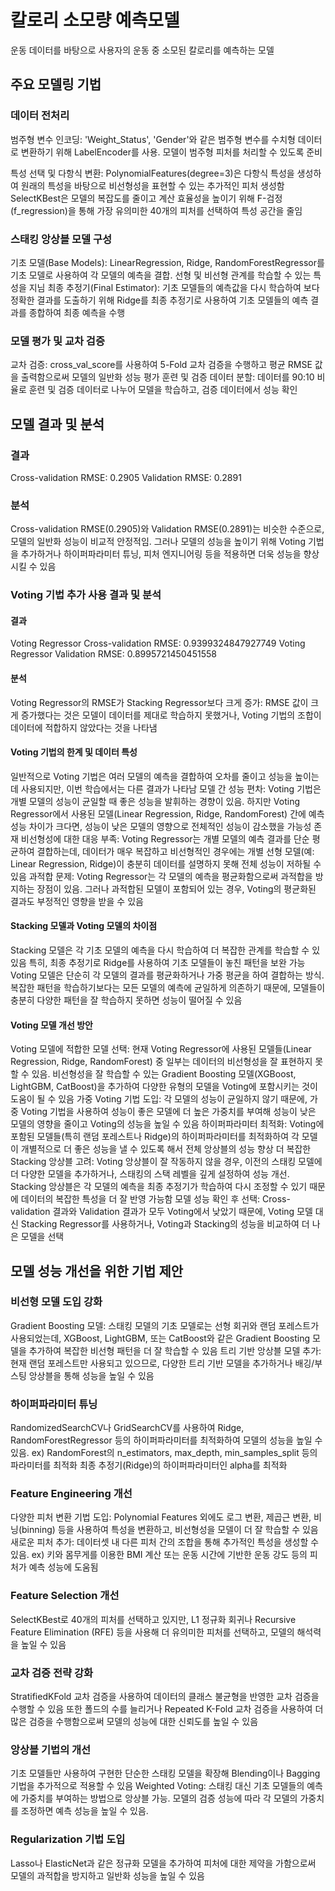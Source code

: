 # 칼로리 소모량 예측모델
운동 데이터를 바탕으로 사용자의 운동 중 소모된 칼로리를 예측하는 모델

## 주요 모델링 기법
### 데이터 전처리
범주형 변수 인코딩: 'Weight_Status', 'Gender'와 같은 범주형 변수를 수치형 데이터로 변환하기 위해 LabelEncoder를 사용. 모델이 범주형 피처를 처리할 수 있도록 준비

특성 선택 및 다항식 변환: PolynomialFeatures(degree=3)은 다항식 특성을 생성하여 원래의 특성을 바탕으로 비선형성을 표현할 수 있는 추가적인 피처 생성함
                        SelectKBest은 모델의 복잡도를 줄이고 계산 효율성을 높이기 위해 F-검정(f_regression)을 통해 가장 유의미한 40개의 피처를 선택하여 특성 공간을 줄임
### 스태킹 앙상블 모델 구성
기초 모델(Base Models): LinearRegression, Ridge, RandomForestRegressor를 기초 모델로 사용하여 각 모델의 예측을 결합. 선형 및 비선형 관계를 학습할 수 있는 특성을 지님
최종 추정기(Final Estimator): 기초 모델들의 예측값을 다시 학습하여 보다 정확한 결과를 도출하기 위해 Ridge를 최종 추정기로 사용하여 기초 모델들의 예측 결과를 종합하여 최종 예측을 수행

### 모델 평가 및 교차 검증
교차 검증: cross_val_score를 사용하여 5-Fold 교차 검증을 수행하고 평균 RMSE 값을 출력함으로써 모델의 일반화 성능 평가
훈련 및 검증 데이터 분할: 데이터를 90:10 비율로 훈련 및 검증 데이터로 나누어 모델을 학습하고, 검증 데이터에서 성능 확인


## 모델 결과 및 분석
### 결과
Cross-validation RMSE: 0.2905
Validation RMSE: 0.2891

### 분석 
Cross-validation RMSE(0.2905)와 Validation RMSE(0.2891)는 비슷한 수준으로, 모델의 일반화 성능이 비교적 안정적임. 그러나 모델의 성능을 높이기 위해 Voting 기법을 추가하거나 하이퍼파라미터 튜닝, 피처 엔지니어링 등을 적용하면 더욱 성능을 향상시킬 수 있음

### Voting 기법 추가 사용 결과 및 분석
#### 결과
Voting Regressor Cross-validation RMSE: 0.9399324847927749
Voting Regressor Validation RMSE: 0.8995721450451558

#### 분석
Voting Regressor의 RMSE가 Stacking Regressor보다 크게 증가: RMSE 값이 크게 증가했다는 것은 모델이 데이터를 제대로 학습하지 못했거나, Voting 기법의 조합이 데이터에 적합하지 않았다는 것을 나타냄

#### Voting 기법의 한계 및 데이터 특성
일반적으로 Voting 기법은 여러 모델의 예측을 결합하여 오차를 줄이고 성능을 높이는 데 사용되지만, 이번 학습에서는 다른 결과가 나타남 
모델 간 성능 편차: Voting 기법은 개별 모델의 성능이 균일할 때 좋은 성능을 발휘하는 경향이 있음. 하지만 Voting Regressor에서 사용된 모델(Linear Regression, Ridge, RandomForest) 간에 예측 성능 차이가 크다면, 성능이 낮은 모델의 영향으로 전체적인 성능이 감소했을 가능성 존재
비선형성에 대한 대응 부족: Voting Regressor는 개별 모델의 예측 결과를 단순 평균하여 결합하는데, 데이터가 매우 복잡하고 비선형적인 경우에는 개별 선형 모델(예: Linear Regression, Ridge)이 충분히 데이터를 설명하지 못해 전체 성능이 저하될 수 있음
과적합 문제: Voting Regressor는 각 모델의 예측을 평균화함으로써 과적합을 방지하는 장점이 있음. 그러나 과적합된 모델이 포함되어 있는 경우, Voting의 평균화된 결과도 부정적인 영향을 받을 수 있음

#### Stacking 모델과 Voting 모델의 차이점
Stacking 모델은 각 기초 모델의 예측을 다시 학습하여 더 복잡한 관계를 학습할 수 있있음 특히, 최종 추정기로 Ridge를 사용하여 기초 모델들이 놓친 패턴을 보완 가능
Voting 모델은 단순히 각 모델의 결과를 평균화하거나 가중 평균을 하여 결합하는 방식. 복잡한 패턴을 학습하기보다는 모든 모델의 예측에 균일하게 의존하기 때문에, 모델들이 충분히 다양한 패턴을 잘 학습하지 못하면 성능이 떨어질 수 있음

#### Voting 모델 개선 방안
Voting 모델에 적합한 모델 선택: 현재 Voting Regressor에 사용된 모델들(Linear Regression, Ridge, RandomForest) 중 일부는 데이터의 비선형성을 잘 표현하지 못할 수 있음. 비선형성을 잘 학습할 수 있는 Gradient Boosting 모델(XGBoost, LightGBM, CatBoost)을 추가하여 다양한 유형의 모델을 Voting에 포함시키는 것이 도움이 될 수 있음
가중 Voting 기법 도입: 각 모델의 성능이 균일하지 않기 때문에, 가중 Voting 기법을 사용하여 성능이 좋은 모델에 더 높은 가중치를 부여해 성능이 낮은 모델의 영향을 줄이고 Voting의 성능을 높일 수 있음
하이퍼파라미터 최적화: Voting에 포함된 모델들(특히 랜덤 포레스트나 Ridge)의 하이퍼파라미터를 최적화하여 각 모델이 개별적으로 더 좋은 성능을 낼 수 있도록 해서 전체 앙상블의 성능 향상
더 복잡한 Stacking 앙상블 고려: Voting 앙상블이 잘 작동하지 않을 경우, 이전의 스태킹 모델에 더 다양한 모델을 추가하거나, 스태킹의 스택 레벨을 깊게 설정하여 성능 개선. Stacking 앙상블은 각 모델의 예측을 최종 추정기가 학습하여 다시 조정할 수 있기 때문에 데이터의 복잡한 특성을 더 잘 반영 가능함
모델 성능 확인 후 선택: Cross-validation 결과와 Validation 결과가 모두 Voting에서 낮았기 때문에, Voting 모델 대신 Stacking Regressor를 사용하거나, Voting과 Stacking의 성능을 비교하여 더 나은 모델을 선택


## 모델 성능 개선을 위한 기법 제안
### 비선형 모델 도입 강화
Gradient Boosting 모델: 스태킹 모델의 기초 모델로는 선형 회귀와 랜덤 포레스트가 사용되었는데, XGBoost, LightGBM, 또는 CatBoost와 같은 Gradient Boosting 모델을 추가하여 복잡한 비선형 패턴을 더 잘 학습할 수 있음
트리 기반 앙상블 모델 추가: 현재 랜덤 포레스트만 사용되고 있으므로, 다양한 트리 기반 모델을 추가하거나 배깅/부스팅 앙상블을 통해 성능을 높일 수 있음

### 하이퍼파라미터 튜닝
RandomizedSearchCV나 GridSearchCV를 사용하여 Ridge, RandomForestRegressor 등의 하이퍼파라미터를 최적화하여 모델의 성능을 높일 수 있음. ex) RandomForest의 n_estimators, max_depth, min_samples_split 등의 파라미터를 최적화
최종 추정기(Ridge)의 하이퍼파라미터인 alpha를 최적화

### Feature Engineering 개선
다양한 피처 변환 기법 도입: Polynomial Features 외에도 로그 변환, 제곱근 변환, 비닝(binning) 등을 사용하여 특성을 변환하고, 비선형성을 모델이 더 잘 학습할 수 있음
새로운 피처 추가: 데이터셋 내 다른 피처 간의 조합을 통해 추가적인 특성을 생성할 수 있음. ex) 키와 몸무게를 이용한 BMI 계산 또는 운동 시간에 기반한 운동 강도 등의 피처가 예측 성능에 도움됨

### Feature Selection 개선
SelectKBest로 40개의 피처를 선택하고 있지만, L1 정규화 회귀나 Recursive Feature Elimination (RFE) 등을 사용해 더 유의미한 피처를 선택하고, 모델의 해석력을 높일 수 있음

### 교차 검증 전략 강화
StratifiedKFold 교차 검증을 사용하여 데이터의 클래스 불균형을 반영한 교차 검증을 수행할 수 있음
또한 폴드의 수를 늘리거나 Repeated K-Fold 교차 검증을 사용하여 더 많은 검증을 수행함으로써 모델의 성능에 대한 신뢰도를 높일 수 있음

### 앙상블 기법의 개선
기초 모델들만 사용하여  구현한 단순한 스태킹 모델을 확장해 Blending이나 Bagging 기법을 추가적으로 적용할 수 있음
Weighted Voting: 스태킹 대신 기초 모델들의 예측에 가중치를 부여하는 방법으로 앙상블 가능. 모델의 검증 성능에 따라 각 모델의 가중치를 조정하면 예측 성능을 높일 수 있음.

### Regularization 기법 도입
Lasso나 ElasticNet과 같은 정규화 모델을 추가하여 피처에 대한 제약을 가함으로써 모델의 과적합을 방지하고 일반화 성능을 높일 수 있음

